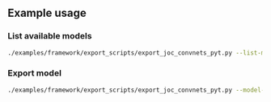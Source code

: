 <!--
Copyright (c) 2021-2022, NVIDIA CORPORATION. All rights reserved.

Licensed under the Apache License, Version 2.0 (the "License");
you may not use this file except in compliance with the License.
You may obtain a copy of the License at

    http://www.apache.org/licenses/LICENSE-2.0

Unless required by applicable law or agreed to in writing, software
distributed under the License is distributed on an "AS IS" BASIS,
WITHOUT WARRANTIES OR CONDITIONS OF ANY KIND, either express or implied.
See the License for the specific language governing permissions and
limitations under the License.
-->

## Example usage

### List available models
```bash
./examples/framework/export_scripts/export_joc_convnets_pyt.py --list-models
```

### Export model
```bash
./examples/framework/export_scripts/export_joc_convnets_pyt.py --model-name resnet50 --output-path resnet50_pyt.nav
```
